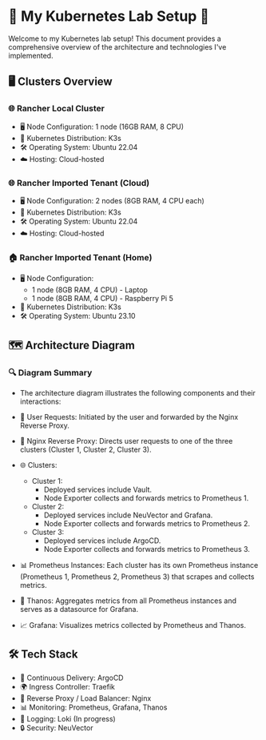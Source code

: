 # 🌟 My Kubernetes Lab Setup 🌟

Welcome to my Kubernetes lab setup! This document provides a comprehensive overview of the architecture and technologies I've implemented.

## 🖥️ Clusters Overview

### 🌐 Rancher Local Cluster
- 🖥️ Node Configuration: 1 node (16GB RAM, 8 CPU)
- 🐳 Kubernetes Distribution: K3s
- 🛠️ Operating System: Ubuntu 22.04
- ☁️ Hosting: Cloud-hosted
  
### 🌐 Rancher Imported Tenant (Cloud)
- 🖥️ Node Configuration: 2 nodes (8GB RAM, 4 CPU each)
- 🐳 Kubernetes Distribution: K3s
- 🛠️ Operating System: Ubuntu 22.04
- ☁️ Hosting: Cloud-hosted

### 🏠 Rancher Imported Tenant (Home)
- 🖥️ Node Configuration:
  - 1 node (8GB RAM, 4 CPU) - Laptop
  - 1 node (8GB RAM, 4 CPU) - Raspberry Pi 5
- 🐳 Kubernetes Distribution: K3s
- 🛠️ Operating System: Ubuntu 23.10

## 🗺️ Architecture Diagram

### 🔍 Diagram Summary

- The architecture diagram illustrates the following components and their interactions:
- 👤 User Requests: Initiated by the user and forwarded by the Nginx Reverse Proxy.
- 🔀 Nginx Reverse Proxy: Directs user requests to one of the three clusters (Cluster 1, Cluster 2, Cluster 3).
- 🌐 Clusters:
  - Cluster 1:
    - Deployed services include Vault.
    - Node Exporter collects and forwards metrics to Prometheus 1.
  - Cluster 2:
    - Deployed services include NeuVector and Grafana.
    - Node Exporter collects and forwards metrics to Prometheus 2.
  - Cluster 3:
    - Deployed services include ArgoCD.
    - Node Exporter collects and forwards metrics to Prometheus 3.
    
- 📊 Prometheus Instances: Each cluster has its own Prometheus instance (Prometheus 1, Prometheus 2, Prometheus 3) that scrapes and collects metrics.
- 🔗 Thanos: Aggregates metrics from all Prometheus instances and serves as a datasource for Grafana.
- 📈 Grafana: Visualizes metrics collected by Prometheus and Thanos.

## 🛠️ Tech Stack
- 🚀 Continuous Delivery: ArgoCD
- 🌍 Ingress Controller: Traefik
- 🔀 Reverse Proxy / Load Balancer: Nginx
- 📊 Monitoring: Prometheus, Grafana, Thanos
- 📜 Logging: Loki (In progress)
- 🔒 Security: NeuVector

